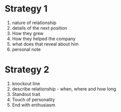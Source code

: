 # Strategy 1
1) nature of relationship                   
2) details of the next position             
3) How they grew                            
4) How they helped the company              
5) what does that reveal about him          
6) personal note

# Strategy 2
1) knockout line
2) describe relationship - when, where and how long
3) Standout trait
4) Touch of personality
5) End with enthusiasm